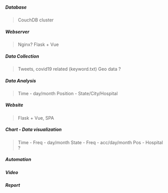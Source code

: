 ##### Database

> CouchDB cluster

##### Webserver

> Nginx?
> Flask + Vue

##### Data Collection

> Tweets, covid19 related (keyword.txt)
> Geo data ?

##### Data Analysis

> Time - day/month
> Position - State/City/Hospital

##### Website

> Flask + Vue, SPA

##### Chart - Data visualization

> Time - Freq - day/month
> State - Freq - acc/day/month
> Pos - Hospital ?

##### Automation

##### Video

##### Report